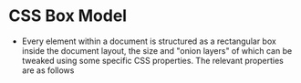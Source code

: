 # CSS Box Model
- Every element within a document is structured as a rectangular box inside the document layout, the size and "onion layers" of which can be tweaked using some specific CSS properties. The relevant properties are as follows

